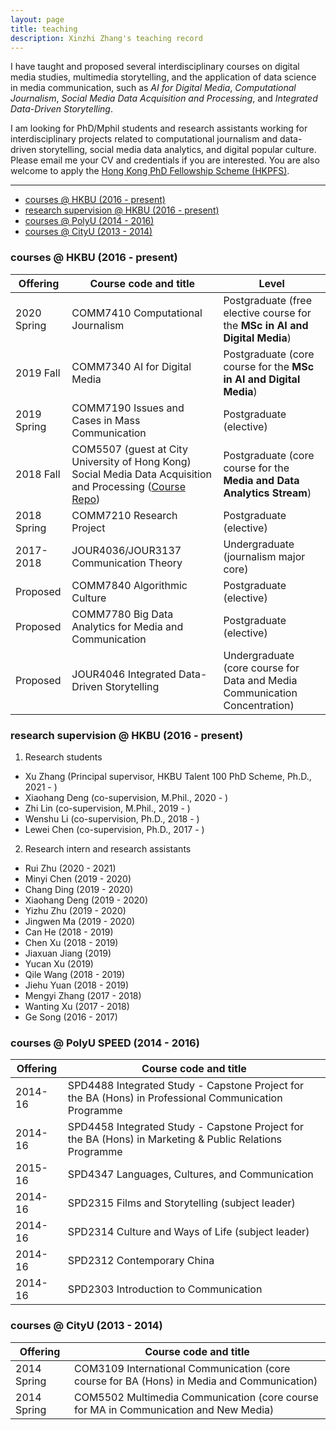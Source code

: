 ```yaml
---
layout: page
title: teaching
description: Xinzhi Zhang's teaching record
---
```


I have taught and proposed several interdisciplinary courses on digital media studies, multimedia storytelling, and the application of data science in media communication, such as *AI for Digital Media*, *Computational Journalism*, *Social Media Data Acquisition and Processing*, and *Integrated Data-Driven Storytelling*. 

I am looking for PhD/Mphil students and research assistants working for interdisciplinary projects related to computational journalism and data-driven storytelling, social media data analytics, and digital popular culture. Please email me your CV and credentials if you are interested. You are also welcome to apply the [Hong Kong PhD Fellowship Scheme (HKPFS)](https://cerg1.ugc.edu.hk/hkpfs/index.html).  

---

<ul class="nav">
    <li><a href="#hkbu_course">courses @ HKBU (2016 - present)</a></li>
    <li><a href="#hkbu_rds">research supervision @ HKBU (2016 - present)</a></li>
    <li><a href="#polyu_course">courses @ PolyU (2014 - 2016)</a></li>
    <li><a href="#cityu_courese">courses @ CityU (2013 - 2014) </a></li>
</ul>


### <a name="hkbu_course"></a>courses @ HKBU (2016 - present)

|Offering | Course code and title | Level |   
|--- | --- | --- |
|2020 Spring |  COMM7410 Computational Journalism | Postgraduate (free elective course for the **MSc in AI and Digital Media**) |
|2019 Fall |  COMM7340 AI for Digital Media | Postgraduate (core course for the **MSc in AI and Digital Media**) |
|2019 Spring | COMM7190 Issues and Cases in Mass Communication | Postgraduate (elective) |
|2018 Fall | COM5507 (guest at City University of Hong Kong) Social Media Data Acquisition and Processing ([Course Repo](https://github.com/xzzhang2/201819A_cityu_com5507)) | Postgraduate (core course for the **Media and Data Analytics Stream**) |
|2018 Spring | COMM7210 Research Project | Postgraduate (elective) |
|2017-2018 | JOUR4036/JOUR3137 Communication Theory | Undergraduate (journalism major core) |
|Proposed | COMM7840 Algorithmic Culture | Postgraduate (elective) |
|Proposed | COMM7780 Big Data Analytics for Media and Communication | Postgraduate (elective) |
|Proposed | JOUR4046 Integrated Data-Driven Storytelling | Undergraduate (core course for Data and Media Communication Concentration) |


### <a name="hkbu_rds"></a>research supervision @ HKBU (2016 - present)

1. Research students
 - Xu Zhang (Principal supervisor, HKBU Talent 100 PhD Scheme, Ph.D., 2021 - )
 - Xiaohang Deng (co-supervision, M.Phil., 2020 - )
 - Zhi Lin (co-supervision, M.Phil., 2019 - )
 - Wenshu Li (co-supervision, Ph.D., 2018 - )
 - Lewei Chen (co-supervision, Ph.D., 2017 - )

2. Research intern and research assistants
 - Rui Zhu (2020 - 2021)
 - Minyi Chen (2019 - 2020)
 - Chang Ding (2019 - 2020)
 - Xiaohang Deng (2019 - 2020)
 - Yizhu Zhu (2019 - 2020)
 - Jingwen Ma (2019 - 2020)
 - Can He (2018 - 2019)
 - Chen Xu (2018 - 2019)
 - Jiaxuan Jiang (2019)
 - Yucan Xu (2019)
 - Qile Wang (2018 - 2019)
 - Jiehu Yuan (2018 - 2019)
 - Mengyi Zhang (2017 - 2018)
 - Wanting Xu (2017 - 2018)
 - Ge Song (2016 - 2017)


### <a name="polyu_course"></a>courses @ PolyU SPEED (2014 - 2016)

| Offering | Course code and title |   
|--- | --- |
| 2014-16 | SPD4488 Integrated Study - Capstone Project for the BA (Hons) in Professional Communication Programme |
| 2014-16 | SPD4458 Integrated Study - Capstone Project for the BA (Hons) in Marketing & Public Relations Programme |
| 2015-16 | SPD4347 Languages, Cultures, and Communication |
| 2014-16 | SPD2315 Films and Storytelling (subject leader) |
| 2014-16 | SPD2314 Culture and Ways of Life (subject leader) |
| 2014-16 | SPD2312 Contemporary China  |
| 2014-16 | SPD2303 Introduction to Communication |

### <a name="cityu_courese"></a>courses @ CityU (2013 - 2014)

| Offering | Course code and title |   
|--- | --- |
| 2014 Spring | COM3109 International Communication (core course for BA (Hons) in Media and Communication) |
| 2014 Spring | COM5502 Multimedia Communication (core course for MA in Communication and New Media) |


